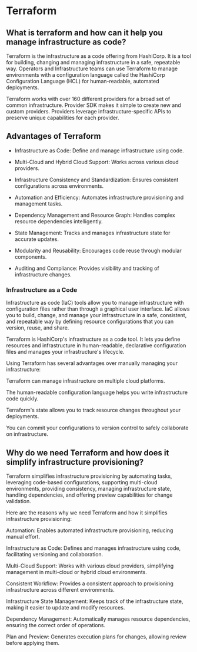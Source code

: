 # Terraform
## What is terraform and how can it help you manage infrastructure as code? 

Terraform is the infrastructure as a code offering from HashiCorp. It is a tool for building, changing and managing infrastructure in a safe, repeatable way. Operators and Infrastructure teams can use Terraform to manage environments with a configuration language called the HashiCorp Configuration Language (HCL) for human-readable, automated deployments.

Terraform works with over 160 different providers for a broad set of common infrastructure. Provider SDK makes it simple to create new and custom providers. Providers leverage infrastructure-specific APIs to preserve unique capabilities for each provider.

## Advantages of Terraform
- Infrastructure as Code: Define and manage infrastructure using code.

- Multi-Cloud and Hybrid Cloud Support: Works across various cloud providers.

- Infrastructure Consistency and Standardization: Ensures consistent configurations across environments.

- Automation and Efficiency: Automates infrastructure provisioning and management tasks.

- Dependency Management and Resource Graph: Handles complex resource dependencies intelligently.

- State Management: Tracks and manages infrastructure state for accurate updates.

- Modularity and Reusability: Encourages code reuse through modular components.

- Auditing and Compliance: Provides visibility and tracking of infrastructure changes.

### Infrastructure as a Code
Infrastructure as code (IaC) tools allow you to manage infrastructure with configuration files rather than through a graphical user interface. IaC allows you to build, change, and manage your infrastructure in a safe, consistent, and repeatable way by defining resource configurations that you can version, reuse, and share.

Terraform is HashiCorp's infrastructure as a code tool. It lets you define resources and infrastructure in human-readable, declarative configuration files and manages your infrastructure's lifecycle.

Using Terraform has several advantages over manually managing your infrastructure:

Terraform can manage infrastructure on multiple cloud platforms.

The human-readable configuration language helps you write infrastructure code quickly.

Terraform's state allows you to track resource changes throughout your deployments.

You can commit your configurations to version control to safely collaborate on infrastructure.

## Why do we need Terraform and how does it simplify infrastructure provisioning?
Terraform simplifies infrastructure provisioning by automating tasks, leveraging code-based configurations, supporting multi-cloud environments, providing consistency, managing infrastructure state, handling dependencies, and offering preview capabilities for change validation.

Here are the reasons why we need Terraform and how it simplifies infrastructure provisioning:

Automation: Enables automated infrastructure provisioning, reducing manual effort.

Infrastructure as Code: Defines and manages infrastructure using code, facilitating versioning and collaboration.

Multi-Cloud Support: Works with various cloud providers, simplifying management in multi-cloud or hybrid cloud environments.

Consistent Workflow: Provides a consistent approach to provisioning infrastructure across different environments.

Infrastructure State Management: Keeps track of the infrastructure state, making it easier to update and modify resources.

Dependency Management: Automatically manages resource dependencies, ensuring the correct order of operations.

Plan and Preview: Generates execution plans for changes, allowing review before applying them.

